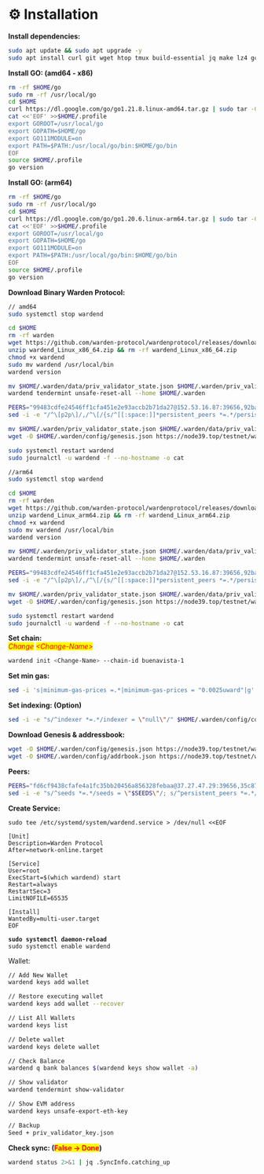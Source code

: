 # ⚙️ Installation

**Install dependencies:**

```bash
sudo apt update && sudo apt upgrade -y
sudo apt install curl git wget htop tmux build-essential jq make lz4 gcc unzip -y
```

**Install GO: (amd64 - x86)**

```bash
rm -rf $HOME/go
sudo rm -rf /usr/local/go
cd $HOME
curl https://dl.google.com/go/go1.21.8.linux-amd64.tar.gz | sudo tar -C/usr/local -zxvf -
cat <<'EOF' >>$HOME/.profile
export GOROOT=/usr/local/go
export GOPATH=$HOME/go
export GO111MODULE=on
export PATH=$PATH:/usr/local/go/bin:$HOME/go/bin
EOF
source $HOME/.profile
go version
```

**Install GO: (arm64)**

```bash
rm -rf $HOME/go
sudo rm -rf /usr/local/go
cd $HOME
curl https://dl.google.com/go/go1.20.6.linux-arm64.tar.gz | sudo tar -C/usr/local -zxvf -
cat <<'EOF' >>$HOME/.profile
export GOROOT=/usr/local/go
export GOPATH=$HOME/go
export GO111MODULE=on
export PATH=$PATH:/usr/local/go/bin:$HOME/go/bin
EOF
source $HOME/.profile
go version
```



**Download Binary Warden Protocol:**

```bash
// amd64
sudo systemctl stop wardend

cd $HOME
rm -rf warden
wget https://github.com/warden-protocol/wardenprotocol/releases/download/v0.3.1/wardend_Linux_x86_64.zip
unzip wardend_Linux_x86_64.zip && rm -rf wardend_Linux_x86_64.zip
chmod +x wardend
sudo mv wardend /usr/local/bin
wardend version

mv $HOME/.warden/data/priv_validator_state.json $HOME/.warden/priv_validator_state.json
wardend tendermint unsafe-reset-all --home $HOME/.warden

PEERS="99483cdfe24546ff1cfa451e2e93accb2b71da27@152.53.16.87:39656,92ba004ac4bcd5afbd46bc494ec906579d1f5c1d@52.30.124.80:26656,ed5781ea586d802b580fdc3515d75026262f4b9d@54.171.21.98:26656"
sed -i -e "/^\[p2p\]/,/^\[/{s/^[[:space:]]*persistent_peers *=.*/persistent_peers = \"$PEERS\"/}" $HOME/.warden/config/config.toml

mv $HOME/.warden/priv_validator_state.json $HOME/.warden/data/priv_validator_state.json
wget -O $HOME/.warden/config/genesis.json https://node39.top/testnet/warden/genesis.json

sudo systemctl restart wardend
sudo journalctl -u wardend -f --no-hostname -o cat

//arm64
sudo systemctl stop wardend

cd $HOME
rm -rf warden
wget https://github.com/warden-protocol/wardenprotocol/releases/download/v0.3.1/wardend_Linux_arm64.zip
unzip wardend_Linux_arm64.zip && rm -rf wardend_Linux_arm64.zip
chmod +x wardend
sudo mv wardend /usr/local/bin
wardend version

mv $HOME/.warden/priv_validator_state.json $HOME/.warden/data/priv_validator_state.json
wardend tendermint unsafe-reset-all --home $HOME/.warden

PEERS="99483cdfe24546ff1cfa451e2e93accb2b71da27@152.53.16.87:39656,92ba004ac4bcd5afbd46bc494ec906579d1f5c1d@52.30.124.80:26656,ed5781ea586d802b580fdc3515d75026262f4b9d@54.171.21.98:26656"
sed -i -e "/^\[p2p\]/,/^\[/{s/^[[:space:]]*persistent_peers *=.*/persistent_peers = \"$PEERS\"/}" $HOME/.warden/config/config.toml

mv $HOME/.warden/priv_validator_state.json $HOME/.warden/data/priv_validator_state.json
wget -O $HOME/.warden/config/genesis.json https://node39.top/testnet/warden/genesis.json

sudo systemctl restart wardend
sudo journalctl -u wardend -f --no-hostname -o cat
```

**Set chain:**\
_<mark style="color:red;">Change</mark>_ _<mark style="color:red;">\<Change-Name></mark>_&#x20;

```bash
wardend init <Change-Name> --chain-id buenavista-1
```

**Set min gas:**&#x20;

```bash
sed -i 's|minimum-gas-prices =.*|minimum-gas-prices = "0.0025uward"|g' $HOME/.warden/config/app.toml
```

**Set indexing: (Option)**&#x20;

```bash
sed -i -e "s/^indexer *=.*/indexer = \"null\"/" $HOME/.warden/config/config.toml
```

**Download Genesis & addressbook:**

```bash
wget -O $HOME/.warden/config/genesis.json https://node39.top/testnet/warden/genesis.json
wget -O $HOME/.warden/config/addrbook.json https://node39.top/testnet/warden/addrbook.json
```

**Peers:**

```bash
PEERS="fd6cf9438cfafe4a1fc35bb20456a856328febaa@37.27.47.29:39656,35c8779026ceb17659b722b6a768e5a7f070c770@84.247.161.158:31656,86fe149f801ac75213179be5b56fbd1a1e545c43@202.61.225.157:20656"
sed -i -e "s/^seeds *=.*/seeds = \"$SEEDS\"/; s/^persistent_peers *=.*/persistent_peers = \"$PEERS\"/" $HOME/.cardchaind/config/config.toml
```

**Create Service:**

<pre class="language-bash"><code class="lang-bash">sudo tee /etc/systemd/system/wardend.service > /dev/null &#x3C;&#x3C;EOF

[Unit]
Description=Warden Protocol
After=network-online.target

[Service]
User=root
ExecStart=$(which wardend) start
Restart=always
RestartSec=3
LimitNOFILE=65535

[Install]
WantedBy=multi-user.target
EOF

<strong>sudo systemctl daemon-reload
</strong>sudo systemctl enable wardend
</code></pre>

Wallet:

```bash
// Add New Wallet
wardend keys add wallet

// Restore executing wallet
wardend keys add wallet --recover

// List All Wallets
wardend keys list

// Delete wallet
wardend keys delete wallet

// Check Balance
wardend q bank balances $(wardend keys show wallet -a)

// Show validator
wardend tendermint show-validator

// Show EVM address
wardend keys unsafe-export-eth-key 

// Backup
Seed + priv_validator_key.json
```

**Check sync: (**<mark style="color:red;">**False -> Done**</mark>**)**

```bash
wardend status 2>&1 | jq .SyncInfo.catching_up
```

